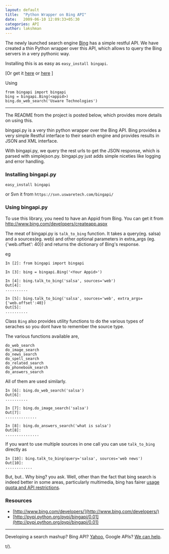 ```yaml
---
layout: default
title:  "Python Wrapper on Bing API"
date:   2009-06-10 12:09:33+05:30
categories: API
author: lakshman
---
```

The newly launched search engine [Bing](http://www.bing.com/) has a simple restful API. We have created a thin Python wrapper over this API, which allows to query the Bing servers in a very pythonic way.

Installing this is as easy as `easy_install bingapi`.

[Or get it [here](https://svn.uswaretech.com/bingapi/) or [here](http://pypi.python.org/pypi/bingapi/0.01) ]

Using

    from bingapi import bingapi
    bing = bingapi.Bing(<appid>)
    bing.do_web_search('Usware Technologies')

----------------------------------

The README from the project is posted below, which provides more details on using this.


bingapi.py is a very thin python wrapper over the Bing API.
Bing provides a very simple Restful interface to their search engine
and provides results in JSON and XML interface.

With bingapi.py, we query the rest urls to get the JSON response,
which is parsed with simplejson.py. bingapi.py just adds simple niceties
like logging and error handling.

### Installing bingapi.py

    easy_install bingapi

or Svn it from `https://svn.uswaretech.com/bingapi/`

### Using bingapi.py

To use this library, you need to have an Appid from Bing. You can get it from
http://www.bing.com/developers/createapp.aspx

The meat of bingapi.py is `talk_to_bing` function. It takes a query(eg. salsa)
and a sources(eg. web) and other optional parameters in extra_args
(eg. {'web.offset': 40}) and returns the dictionary of Bing's response.

eg

    In [2]: from bingapi import bingapi

    In [3]: bing = bingapi.Bing('<Your Appid>')

    In [4]: bing.talk_to_bing('salsa', sources='web')
    Out[4]:
    ..........

    In [5]: bing.talk_to_bing('salsa', sources='web', extra_args={'web.offset':40})
    Out[5]:
    ..........

Class `Bing` also provides utility functions to do the various types of seraches
so you dont have to remember the source type.

The various functions available are,

    do_web_search
    do_image_search
    do_news_search
    do_spell_search
    do_related_search
    do_phonebook_search
    do_answers_search

All of them are used similarly.

    In [6]: bing.do_web_search('salsa')
    Out[6]:
    ..........

    In [7]: bing.do_image_search('salsa')
    Out[7]:
    ..............

    In [8]: bing.do_answers_search('what is salsa')
    Out[8]:
    ...............

If you want to use multiple sources in one call you can use `talk_to_bing`
directly as

    In [10]: bing.talk_to_bing(query='salsa', sources='web news')
    Out[10]:
    ............

But, but.. Why bing? you ask. Well, other than the fact that bing search is indeed better in some areas, particularly multimedia, bing has fairer [usage quota and API restrictions](http://www.bing.com/community/blogs/developer/archive/2009/05/28/announcing-the-new-live-search-api-version-2-0-beta.aspx).

### Resources

* [http://www.bing.com/developers/](http://www.bing.com/developers/)
* [http://pypi.python.org/pypi/bingapi/0.01](http://pypi.python.org/pypi/bingapi/0.01)


---------------

Developing a search mashup? Bing API? [Yahoo](http://www.agiliq.com/blog/2008/04/new-tutorial-building-a-search-engine-with-appengine-and-yahoo/), Google APIs? [We can help](http://www.agiliq.com/contact/).

t/).

